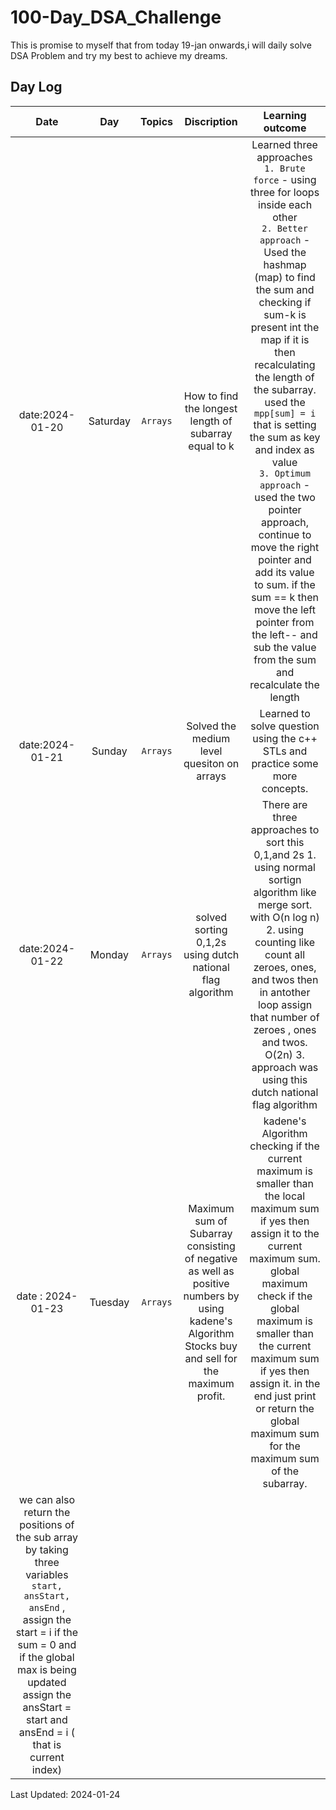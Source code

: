 # 100-Day_DSA_Challenge

This is promise to myself that from today 19-jan onwards,i will daily solve DSA Problem and try my best to achieve my dreams.

## Day Log

|                                                                                                                          Date                                                                                                                          |   Day    |  Topics  |                                                                       Discription                                                                       |                                                                                                                                                                                                                                                                                    Learning outcome                                                                                                                                                                                                                                                                                     |
| :----------------------------------------------------------------------------------------------------------------------------------------------------------------------------------------------------------------------------------------------------: | :------: | :------: | :-----------------------------------------------------------------------------------------------------------------------------------------------------: | :-------------------------------------------------------------------------------------------------------------------------------------------------------------------------------------------------------------------------------------------------------------------------------------------------------------------------------------------------------------------------------------------------------------------------------------------------------------------------------------------------------------------------------------------------------------------------------------: |
|                                                                                                                    date:2024-01-20                                                                                                                     | Saturday | `Arrays` |                                                  How to find the longest length of subarray equal to k                                                  | Learned three approaches <br>`1. Brute force` - using three for loops inside each other <br> `2. Better approach` - Used the hashmap (map) to find the sum and checking if sum-k is present int the map if it is then recalculating the length of the subarray. used the ` mpp[sum] = i` that is setting the sum as key and index as value <br>`3. Optimum approach` - used the two pointer approach, continue to move the right pointer and add its value to sum. if the sum == k then move the left pointer from the left-- and sub the value from the sum and recalculate the length |
|                                                                                                                    date:2024-01-21                                                                                                                     |  Sunday  | `Arrays` |                                                       Solved the medium level quesiton on arrays                                                        |                                                                                                                                                                                                                                                      Learned to solve question using the c++ STLs and practice some more concepts.                                                                                                                                                                                                                                                      |
|                                                                                                                    date:2024-01-22                                                                                                                     |  Monday  | `Arrays` |                                                solved sorting 0,1,2s using dutch national flag algorithm                                                |                                                                                                                                    There are three approaches to sort this 0,1,and 2s 1. using normal sortign algorithm like merge sort. with O(n log n) 2. using counting like count all zeroes, ones, and twos then in antother loop assign that number of zeroes , ones and twos. O(2n) 3. approach was using this dutch national flag algorithm                                                                                                                                     |
|                                                                                                                   date : 2024-01-23                                                                                                                    | Tuesday  | `Arrays` | Maximum sum of Subarray consisting of negative as well as positive numbers by using kadene's Algorithm <br> Stocks buy and sell for the maximum profit. |                                                                                                                    kadene's Algorithm checking if the current maximum is smaller than the local maximum sum if yes then assign it to the current maximum sum. global maximum check if the global maximum is smaller than the current maximum sum if yes then assign it. in the end just print or return the global maximum sum for the maximum sum of the subarray.                                                                                                                     |
| we can also return the positions of the sub array by taking three variables `start, ansStart, ansEnd` , assign the start = i if the sum = 0 and if the global max is being updated assign the ansStart = start and ansEnd = i ( that is current index) |

Last Updated: 2024-01-24
